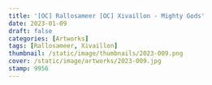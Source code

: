 ```yaml
---
title: '[OC] Rallosameer [OC] Xivaillon - Mighty Gods'
date: 2023-01-09
draft: false
categories: [Artworks]
tags: [Rallosameer, Xivaillon]
thumbnail: /static/image/thumbnails/2023-009.png
cover: /static/image/artworks/2023-009.jpg
stamp: 9956
---
```



